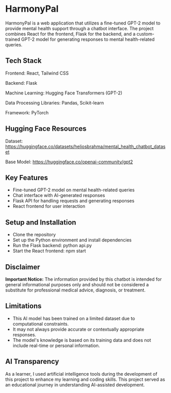 # HarmonyPal
HarmonyPal is a web application that utilizes a fine-tuned GPT-2 model to provide mental health support through a chatbot interface. The project combines React for the frontend, Flask for the backend, and a custom-trained GPT-2 model for generating responses to mental health-related queries.

## Tech Stack
Frontend: React, Tailwind CSS

Backend: Flask

Machine Learning: Hugging Face Transformers (GPT-2)

Data Processing Libraries: Pandas, Scikit-learn

Framework: PyTorch

## Hugging Face Resources
Dataset: https://huggingface.co/datasets/heliosbrahma/mental_health_chatbot_dataset

Base Model: https://huggingface.co/openai-community/gpt2

## Key Features
- Fine-tuned GPT-2 model on mental health-related queries
- Chat interface with AI-generated responses
- Flask API for handling requests and generating responses
- React frontend for user interaction

## Setup and Installation
- Clone the repository
- Set up the Python environment and install dependencies
- Run the Flask backend: python api.py
- Start the React frontend: npm start

## Disclaimer
**Important Notice:** The information provided by this chatbot is intended for general informational purposes only and should not be considered a substitute for professional medical advice, diagnosis, or treatment. 

## Limitations
- This AI model has been trained on a limited dataset due to computational constraints.
- It may not always provide accurate or contextually appropriate responses.
- The model's knowledge is based on its training data and does not include real-time or personal information.

## AI Transparency
As a learner, I used artificial intelligence tools during the development of this project to enhance my learning and coding skills. This project served as an educational journey in understanding AI-assisted development.
